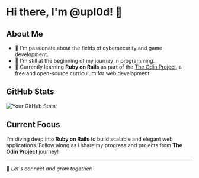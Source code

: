 # Hi there, I'm @upl0d! 👋

## About Me
- 🔭 I'm passionate about the fields of cybersecurity and game development.
- 🌱 I'm still at the beginning of my journey in programming.
- 🚀 Currently learning **Ruby on Rails** as part of the [The Odin Project](https://www.theodinproject.com/), a free and open-source curriculum for web development.

## GitHub Stats
![Your GitHub Stats](https://github-readme-stats.vercel.app/api?username=upl0d&show_icons=true)

## Current Focus
I’m diving deep into **Ruby on Rails** to build scalable and elegant web applications. Follow along as I share my progress and projects from **The Odin Project** journey!

---
🌟 *Let's connect and grow together!*
